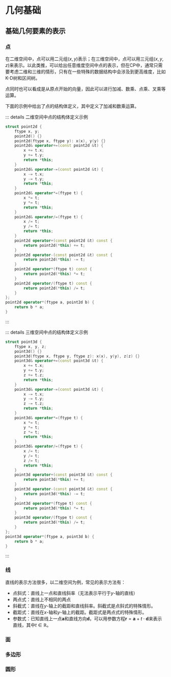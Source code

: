 # 几何基础

## 基础几何要素的表示

### 点

在二维空间中，点可以用二元组$(x,y)$表示；在三维空间中，点可以用三元组$(x,y,z)$来表示。以此类推，可以给出任意维度空间中点的表示，但在CP中，通常只需要考虑二维和三维的情形，只有在一些特殊的数据结构中会涉及到更高维度，比如K-D树和区间树。

点同时也可以看成是从原点开始的向量，因此可以进行加减、数乘、点乘、叉乘等运算。

下面的示例中给出了点的结构体定义，其中定义了加减和数乘运算。

::: details 二维空间中点的结构体定义示例

```cpp
struct point2d {
    ftype x, y;
    point2d() {}
    point2d(ftype x, ftype y): x(x), y(y) {}
    point2d& operator+=(const point2d &t) {
        x += t.x;
        y += t.y;
        return *this;
    }
    point2d& operator-=(const point2d &t) {
        x -= t.x;
        y -= t.y;
        return *this;
    }
    point2d& operator*=(ftype t) {
        x *= t;
        y *= t;
        return *this;
    }
    point2d& operator/=(ftype t) {
        x /= t;
        y /= t;
        return *this;
    }
    point2d operator+(const point2d &t) const {
        return point2d(*this) += t;
    }
    point2d operator-(const point2d &t) const {
        return point2d(*this) -= t;
    }
    point2d operator*(ftype t) const {
        return point2d(*this) *= t;
    }
    point2d operator/(ftype t) const {
        return point2d(*this) /= t;
    }
};
point2d operator*(ftype a, point2d b) {
    return b * a;
}
```

:::

::: details 三维空间中点的结构体定义示例

```cpp
struct point3d {
    ftype x, y, z;
    point3d() {}
    point3d(ftype x, ftype y, ftype z): x(x), y(y), z(z) {}
    point3d& operator+=(const point3d &t) {
        x += t.x;
        y += t.y;
        z += t.z;
        return *this;
    }
    point3d& operator-=(const point3d &t) {
        x -= t.x;
        y -= t.y;
        z -= t.z;
        return *this;
    }
    point3d& operator*=(ftype t) {
        x *= t;
        y *= t;
        z *= t;
        return *this;
    }
    point3d& operator/=(ftype t) {
        x /= t;
        y /= t;
        z /= t;
        return *this;
    }
    point3d operator+(const point3d &t) const {
        return point3d(*this) += t;
    }
    point3d operator-(const point3d &t) const {
        return point3d(*this) -= t;
    }
    point3d operator*(ftype t) const {
        return point3d(*this) *= t;
    }
    point3d operator/(ftype t) const {
        return point3d(*this) /= t;
    }
};
point3d operator*(ftype a, point3d b) {
    return b * a;
}
```

:::

### 线

直线的表示方法很多，以二维空间为例，常见的表示方法有：

- 点斜式：直线上一点和直线斜率（无法表示平行于$y$-轴的直线）
- 两点式：直线上不相同的两点
- 斜截式：直线在$y$-轴上的截距和直线斜率。斜截式是点斜式的特殊情形。
- 截距式：直线在$x$-轴和$y$-轴上的截距。截距式是两点式的特殊情形。
- 参数式：已知直线上一点$\mathbf{a}$和直线方向$\mathbf{d}$，可以用参数方程$\mathbf{r}=\mathbf{a}+t\cdot\mathbf{d}$来表示直线，其中$t\in\mathbb{R}$。

### 面

### 多边形

### 圆形

<Utterances />
